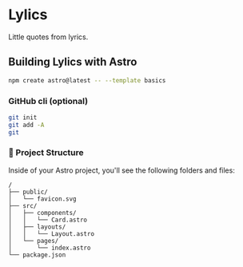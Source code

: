 # Lylics

Little quotes from lyrics.

## Building Lylics with Astro

```sh
npm create astro@latest -- --template basics
```

### GitHub cli (optional)

```sh
git init
git add -A
git
```

### 🚀 Project Structure

Inside of your Astro project, you'll see the following folders and files:

```text
/
├── public/
│   └── favicon.svg
├── src/
│   ├── components/
│   │   └── Card.astro
│   ├── layouts/
│   │   └── Layout.astro
│   └── pages/
│       └── index.astro
└── package.json
```

